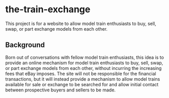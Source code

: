 # the-train-exchange
This project is for a website to allow model train enthusiasts to buy, sell, swap, or part exchange models from each other. 

## Background
Born out of conversations with fellow model train enthusiasts, this idea is to provide an online mechanism for model train enthusiasts to buy, sell, swap, or part exchange models from each other, without incurring the increasing fees that eBay imposes. The site will not be responsible for the financial transactions, but it will instead provide a mechanism to allow model trains available for sale or exchange to be searched for and allow initial contact between prospective buyers and sellers to be made.
